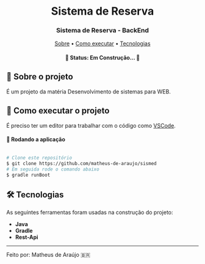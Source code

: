 <h1 align="center" font-weight:bold>
   Sistema de Reserva
</h1>

<h3 align="center">
    Sistema de Reserva - BackEnd
</h3>

<p align="center">
	<a href="#-sobre-o-projeto">Sobre</a> •
 	<a href="#-como-executar-o-projeto">Como executar</a> • 
  <a href="#-tecnologias">Tecnologias</a>
</p>

<h4 align="center"> 
	🚧  Status: Em Construção... 🚧
</h4>

## :pencil: Sobre o projeto
É um projeto da matéria Desenvolvimento de sistemas para WEB.
	 
## 🚀 Como executar o projeto

É preciso ter um editor para trabalhar com o código como [VSCode](https://code.visualstudio.com/).

#### 🧭 Rodando a aplicação

```bash

# Clone este repositório
$ git clone https://github.com/matheus-de-araujo/sismed
# Em seguida rode o comando abaixo
$ gradle runBoot

```

## 🛠 Tecnologias

As seguintes ferramentas foram usadas na construção do projeto:

- **Java**
- **Gradle**
- **Rest-Api**


---

Feito por: Matheus de Araújo 🇧🇷
